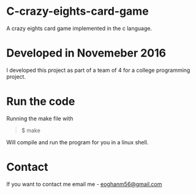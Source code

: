 # C-crazy-eights-card-game
A crazy eights card game implemented in the c language.


# Developed in Novemeber 2016 
I developed this project as part of a team of 4 for a college programming project.

# Run the code
Running the make file with 

> $ make

Will compile and run the program for you in a linux shell.


# Contact
If you want to contact me email me - eoghanm56@gmail.com
